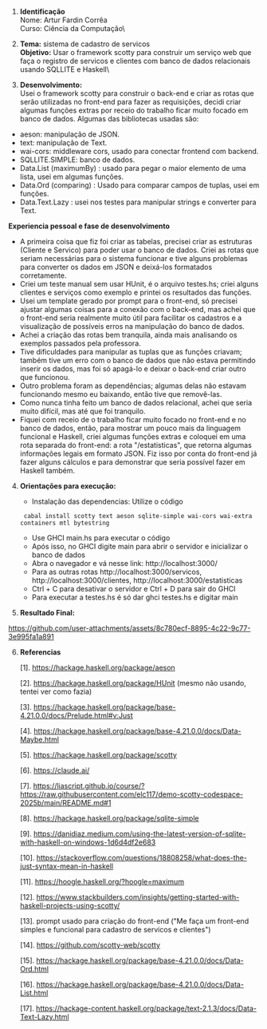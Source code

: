 1. **Identificação**\
Nome: Artur Fardin Corrêa\
Curso: Ciência da Computação\

2. **Tema:** sistema de cadastro de servicos\
**Objetivo:** Usar o framework scotty para construir um serviço web que faça o registro de servicos e clientes com banco de dados relacionais usando SQLLITE e Haskell\

3. **Desenvolvimento:**\
    Usei o framework scotty para construir o back-end e criar as rotas que serão utilizadas no front-end para fazer as requisições, decidi criar algumas funções extras por receio do trabalho ficar muito focado em banco de dados. Algumas das bibliotecas usadas são:
  - aeson: manipulação de JSON.
  - text: manipulação de Text.
  - wai-cors: middleware cors, usado para conectar frontend com backend.
  - SQLLITE.SIMPLE: banco de dados.
  - Data.List (maximumBy) : usado para pegar o maior elemento de uma lista, usei em algumas funções.
  - Data.Ord (comparing) : Usado para comparar campos de tuplas, usei em funções.
  - Data.Text.Lazy : usei nos testes para manipular strings e converter para Text.

**Experiencia pessoal e fase de desenvolvimento**
- A primeira coisa que fiz foi criar as tabelas, precisei criar as estruturas (Cliente e Servico) para poder usar o banco de dados. Criei as rotas que seriam necessárias para o sistema funcionar e tive alguns problemas para converter os dados em JSON e deixá-los formatados corretamente.
- Criei um teste manual sem usar HUnit, é o arquivo testes.hs; criei alguns clientes e serviços como exemplo e printei os resultados das funções.
- Usei um template gerado por prompt para o front-end, só precisei ajustar algumas coisas para a conexão com o back-end, mas achei que o front-end seria realmente muito útil para facilitar os cadastros e a visualização de possíveis erros na manipulação do banco de dados.
- Achei a criação das rotas bem tranquila, ainda mais analisando os exemplos passados pela professora.
- Tive dificuldades para manipular as tuplas que as funções criavam; também tive um erro com o banco de dados que não estava permitindo inserir os dados, mas foi só apagá-lo e deixar o back-end criar outro que funcionou.
- Outro problema foram as dependências; algumas delas não estavam funcionando mesmo eu baixando, então tive que removê-las.
- Como nunca tinha feito um banco de dados relacional, achei que seria muito difícil, mas até que foi tranquilo.
- Fiquei com receio de o trabalho ficar muito focado no front-end e no banco de dados, então, para mostrar um pouco mais da linguagem funcional e Haskell, criei algumas funções extras e coloquei em uma rota separada do front-end: a rota "/estatisticas", que retorna algumas informações legais em formato JSON. Fiz isso por conta do front-end já fazer alguns cálculos e para demonstrar que seria possível fazer em Haskell também.

 4. **Orientações para execução:**
    - Instalação das dependencias: Utilize o código
    ```
     cabal install scotty text aeson sqlite-simple wai-cors wai-extra containers mtl bytestring
    ```
    - Use GHCI main.hs para executar o código
    - Após isso, no GHCI digite main para abrir o servidor e inicializar o banco de dados
    - Abra o navegador e vá nesse link: http://localhost:3000/
    - Para as outras rotas http://localhost:3000/servicos, http://localhost:3000/clientes, http://localhost:3000/estatisticas
    - Ctrl + C para desativar o servidor e Ctrl + D para sair do GHCI
    - Para executar a testes.hs é só dar ghci testes.hs e digitar main

 5. **Resultado Final:**
    

https://github.com/user-attachments/assets/8c780ecf-8895-4c22-9c77-3e995fa1a891

6. **Referencias**


   [1]. https://hackage.haskell.org/package/aeson

   [2]. https://hackage.haskell.org/package/HUnit (mesmo não usando, tentei ver como fazia)

   [3]. https://hackage.haskell.org/package/base-4.21.0.0/docs/Prelude.html#v:Just

   [4]. https://hackage.haskell.org/package/base-4.21.0.0/docs/Data-Maybe.html

   [5]. https://hackage.haskell.org/package/scotty

   [6]. https://claude.ai/

   [7]. https://liascript.github.io/course/?https://raw.githubusercontent.com/elc117/demo-scotty-codespace-2025b/main/README.md#1

   [8]. https://hackage.haskell.org/package/sqlite-simple

   [9]. https://danidiaz.medium.com/using-the-latest-version-of-sqlite-with-haskell-on-windows-1d6d4df2e683

   [10]. https://stackoverflow.com/questions/18808258/what-does-the-just-syntax-mean-in-haskell

   [11]. https://hoogle.haskell.org/?hoogle=maximum

   [12]. https://www.stackbuilders.com/insights/getting-started-with-haskell-projects-using-scotty/

   [13]. prompt usado para criação do front-end ("Me faça um front-end simples e funcional para cadastro de servicos e clientes")

   [14]. https://github.com/scotty-web/scotty

   [15]. https://hackage.haskell.org/package/base-4.21.0.0/docs/Data-Ord.html

   [16]. https://hackage.haskell.org/package/base-4.21.0.0/docs/Data-List.html

   [17]. https://hackage-content.haskell.org/package/text-2.1.3/docs/Data-Text-Lazy.html










   
   
